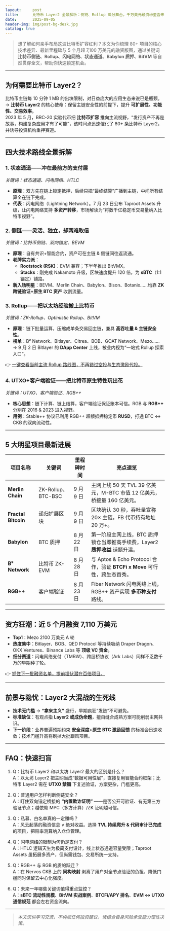 ```yaml
---
layout:     post
title:      比特币 Layer2 全景解析：侧链、Rollup 瓜分舞台，千万美元融资纷至沓来
date:       2025-09-05
header-img: img/post-bg-desk.jpg
catalog: true
---
```


> 想了解如何亲手布局这波比特币扩容红利？本文为你梳理 80+ 项目的核心技术差异、最新里程碑与 5 个月超 7,100 万美元的融资版图，通过关键词 **比特币侧链、Rollup、闪电网络、状态通道、Babylon 质押、BitVM** 等自然贯穿全文，帮助你快速锁定机会。

---

## 为何需要比特币 Layer2？

比特币主链每 10 分钟 1 MB 的出块限制，对日益庞大的应用生态来说已是瓶颈。  
→ **比特币 Layer2** 的核心使命：保留主链安全性的前提下，提升 **可扩展性、功能性、交易效率**。  
2023 年 5 月，BRC-20 实验代币把 **比特币扩容** 推向主流视野，“发行资产不再是故事，构建复杂应用才有了可能”，该时间点迅速催化了 80+ 条比特币 Layer2，并诱导投资机构重押赛道。

---

## 四大技术路线全景拆解

### 1. 状态通道——冲在最前方的支付层  
*关键词：状态通道、闪电网络、HTLC*  
- **原理**：双方先在链上锁定抵押，后续只把“最终结算”广播到主链，中间所有结算全在链下完成。  
- **代表**：闪电网络（Lightning Network）。7 月 23 日公布 Taproot Assets 升级，让闪电网络支持 **多资产转移**，市场解读为“将数千亿稳定币交易量纳入比特币视野”。

### 2. 侧链——灵活、独立，却两难取信  
*关键词：比特币侧链、双向锚定、BEVM*  
- **原理**：自有共识+智能合约，资产可在主链 & 侧链间往返流通。  
- **老牌实力派**：  
  - **Rootstock (RSK)**：EVM 兼容；下半年推出 BitVMX。  
  - **Stacks**：刚完成 Nakamoto 升级，区块速度提升 120 倍，为 **sBTC**（1:1 锚定）铺路。  
- **新入场明星**：BEVM、Merlin Chain、Babylon、Bison、Botanix……均靠 **ZK 跨链验证+原生 BTC 资产** 收割流量。

### 3. Rollup——把以太坊经验搬上比特币  
*关键词：ZK-Rollup、Optimistic Rollup、BitVM*  
- **原理**：链下批量运算，压缩成单条交易回主链，兼具 **高吞吐量 & 主链安全性**。  
- **榜单**：B² Network、Bitlayer、Citrea、BOB、GOAT Network、Mezo……  
  → 9 月 2 日 Bitlayer 的 **DApp Center** 上线，被业内视为“一站式 Rollup 探索入口”。  

👉 [一键查看当前主流 Rollup 路线图，不再错过空投与生态激励代投。](https://okxdog.com/)

### 4. UTXO+客户端验证——把比特币原生特性玩出花  
*关键词：UTXO、客户端验证、RGB++*  
- **核心思想**：链下计算、链上结算，客户端验证保证账本可信。RGB 与 **RGB++** 分别在 2016 & 2023 进入视野。  
- **用例**：Stable++ 协议已利用 RGB++ 超额抵押稳定币 **RUSD**，打通 BTC ↔ CKB 的双向流动性。

---

## 5 大明星项目最新进展

| 项目名称 | 关键词 | 里程碑时间 | 亮点速览 |
|---|---|---|---|
| **Merlin Chain** | ZK-Rollup、BTC-BSC | 9 月 9 日 | 主网上线 50 天 TVL 39 亿美元，M-BTC 市值 12 亿美元，桥接量 160 亿美元。 |
| **Fractal Bitcoin** | 递归扩展区块 | 9 月 9 日 | 区块确认 30 秒，吞吐量宣称 20× 主链，FB 代币持有地址 20 万+。 |
| **Babylon** | BTC 质押 | 8 月 22 日 | 第一阶段主网上线，BTC 质押锁仓当即推高手续费，Layer2 **质押收益** 话题升温。 |
| **B² Network** | 比特币 ZK-EVM | 8 月 28 日 | 与 Aptos & Echo Protocol 合作，验证 **BTCFi x Move** 可行性，跨生态首秀。 |
| **RGB++** | 客户端验证 | 8 月 23 日 | Fiber Network 闪电网络上线，RGB++ 资产实现 **多币种支付** 路线。 |

---

## 资方狂潮：近 5 个月融资 7,110 万美元

- **Top1**：Mezo 2100 万美元 A 轮  
- **热度集中**：Bitlayer、BOB、QED Protocol 等持续吸纳 Draper Dragon、OKX Ventures、Binance Labs 等 **顶级 VC 资金**。  
- **细分赛道**：闪电网络支付（TMRW）、跨层桥协议（Ark Labs）同样不乏数千万的早期种子轮。

👉 [抓住下一批融资名单，提前埋伏潜在百倍项目。](https://okxdog.com/)

---

## 前景与隐忧：Layer2 大混战的生死线

- **技术无门槛** → **“拿来主义”** 盛行，早期疯狂“发链”不可避免。  
- **标准缺位**：有观点指 **Layer2 或成伪命题**，擅自缝合成熟方案可能削弱主网共识。  
- **下一阶段**：业界普遍预期约束 **安全深度+原生 BTC 激励回馈** 的标准会迅速收敛；技术门槛升高将刷掉大批跟风项目。

---

## FAQ：快速扫盲

1. Q：比特币 Layer2 和以太坊 Layer2 最大的区别是什么？  
   A：以太坊 Layer2 把主网当成“数据可用性层”，直接复用智能合约框架；比特币 Layer2 需在 **UTXO 禁锢** 下复述验证，方案更杂，门槛更高。

2. Q：普通用户怎样判断侧链安全？  
   A：盯住双向锚定桥接的 **“内置欺诈证明”** ——是否公开可验证、有无第三方验证节点；越依赖 MPC（多方计算）/ZK 证明越可信。

3. Q：私募、白名单真的一定赚吗？  
   A：风云起落的融资信息 ≠ 绝对收益。选择 **TVL 持续爬升 & 代码审计已完成** 的项目，把赔率测算纳入仓位管理。

4. Q：闪电网络的限制为何仍是支付？  
   A：HTLC 逻辑天生为极简支付设计，线上状态通道容量受限；Taproot Assets 虽拓展多资产，但尚需钱包、交易所统一支持。

5. Q：RGB++ 与 RGB 的质的跃迁？  
   A：在 Nervos CKB 上的 **同构映射** 剥离了用户对全节点验证的负担，降低门槛同时保留去中心化强度。

6. Q：未来一年哪些关键词值得重点监控？  
   A：**sBTC 流动性规模**、**BitVM 实战案例**、**BTCFi/APY 排名**、**EVM ↔ UTXO 通信规范** 都会左右资金流向。

---

> *本文仅供学习交流，不构成任何投资建议，请结合自身风险承受能力理性决策。*
